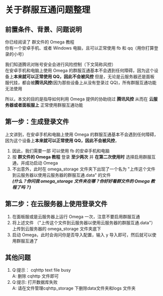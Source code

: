 # 关于群服互通问题整理
## 前置条件、背景、问题说明
你已经阅读了 群文件的 Omega 教程  
你有一个安卓手机、或者 Windows 电脑，且可以正常使用 fb 和 qq（用你打算登录的小号）

我们知道腾讯对账号安全会进行风险控制（下文简称风控）  
在安卓手机和电脑上使用 Omega 的群服互通基本不会遇到任何障碍，因为这个设备上**本来就可以正常使用 QQ，因此不会被风控**
但是，无论是云服务器还是面板服代挂，都会被**腾讯风控**(因为那些设备上从没有登录过 QQ)，所有群服互通功能无法使用   

所以，本文的目的是指导如何利用 Omega 提供的协助绕过 **腾讯风控** 从而在 **云服务器或者面板服上** 正常使用群服互通功能

## 第一步：生成登录文件
上文讲到，在安卓手机和电脑上使用 Omega 的群服互通基本不会遇到任何障碍，因为这个设备上**本来就可以正常使用 QQ，因此不会被风控**，

1. 因此，我们需要一部 可以使用 fb 的安卓手机和电脑
2. 按 **群文件的 Omega 教程** 登录 **至少两次** 并 **在第二次使用时** 选择启用群服互通，并成功启动 Omega
3. 不出意外，此时在 omega_storage 文件夹下出现了一个名为 "上传这个文件到云服务器以使用云服务器的群服互通.data" 的文件   
***(什么？你问我 omega_storage 文件夹在哪？你好好看群文件的 Omega 教程了吗？)***  

## 第二步：在云服务器上使用登录文件
1. 在面板服或是云服务器上运行 Omega 一次，注意不要启用群服互通
2. 将上述文件 （"上传这个文件到云服务器以使用云服务器的群服互通.data"） 上传到云服务器的 omega_storage 文件夹底下
3. 启动 Omega，此时会询问你是否导入配置，输入 y 导入即可，然后就可以使用群服互通了

## 其他问题
1. Q:提示： cqhttp text file busy   
A: 删除 cqhttp 文件即可
2. Q:提示:  打开数据库失败  
A: 请在文件管理cqhttp_storage 下删除data文件夹和logs 文件夹